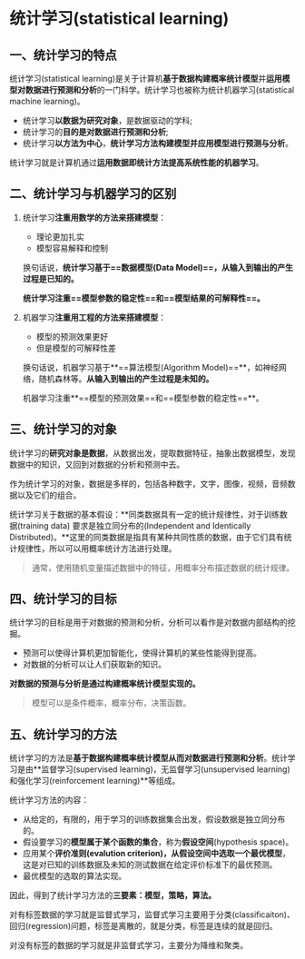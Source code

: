 # 统计学习(statistical learning)

## 一、统计学习的特点

统计学习(statistical learning)是关于计算机**基于数据构建概率统计模型**并**运用模型对数据进行预测和分析**的一门科学。统计学习也被称为统计机器学习(statistical machine learning)。

+ 统计学习**以数据为研究对象**，是数据驱动的学科; 
+ 统计学习的**目的是对数据进行预测和分析**;
+ 统计学习**以方法为中心**，**统计学习方法构建模型并应用模型进行预测与分析**。

统计学习就是计算机通过**运用数据即统计方法提高系统性能的机器学习**。



## 二、统计学习与机器学习的区别

1. 统计学习**注重用数学的方法来搭建模型**：

   + 理论更加扎实
   + 模型容易解释和控制

   换句话说，**统计学习基于==数据模型(Data Model)==，从输入到输出的产生过程是已知的。**

   **统计学习注重==模型参数的稳定性==和==模型结果的可解释性==。**

   

2. 机器学习**注重用工程的方法来搭建模型**：

   + 模型的预测效果更好
   + 但是模型的可解释性差

   换句话说，机器学习基于**==算法模型(Algorithm Model)==**，如神经网络，随机森林等。**从输入到输出的产生过程是未知的。**

   机器学习注重**==模型的预测效果==和==模型参数的稳定性==**。



## 三、统计学习的对象

统计学习的**研究对象是数据**，从数据出发，提取数据特征，抽象出数据模型，发现数据中的知识，又回到对数据的分析和预测中去。

作为统计学习的对象，数据是多样的，包括各种数字，文字，图像，视频，音频数据以及它们的组合。

统计学习关于数据的基本假设：**同类数据具有一定的统计规律性，对于训练数据(training data) 要求是独立同分布的(Independent and Identically Distributed)。**这里的同类数据是指具有某种共同性质的数据，由于它们具有统计规律性，所以可以用概率统计方法进行处理。

> 通常，使用随机变量描述数据中的特征，用概率分布描述数据的统计规律。



## 四、统计学习的目标

统计学习的目标是用于对数据的预测和分析，分析可以看作是对数据内部结构的挖掘。

+ 预测可以使得计算机更加智能化，使得计算机的某些性能得到提高。
+ 对数据的分析可以让人们获取新的知识。

**对数据的预测与分析是通过构建概率统计模型实现的。**

> 模型可以是条件概率，概率分布，决策函数。



## 五、统计学习的方法

统计学习的方法是**基于数据构建概率统计模型从而对数据进行预测和分析**。统计学习是由**监督学习(supervised learning)，无监督学习(unsupervised learning)和强化学习(reinforcement learning)**等组成。

统计学习方法的内容：

+ 从给定的，有限的，用于学习的训练数据集合出发，假设数据是独立同分布的。
+ 假设要学习的**模型属于某个函数的集合**，称为**假设空间**(hypothesis space)。
+ 应用某个**评价准则(evalution criterion)，从假设空间中选取一个最优模型**，这是对已知的训练数据及未知的测试数据在给定评价标准下的最优预测。
+ 最优模型的选取的算法实现。

因此，得到了统计学习方法的**三要素：模型，策略，算法。**



对有标签数据的学习就是监督式学习，监督式学习主要用于分类(classificaiton)、回归(regression)问题，标签是离散的，就是分类，标签是连续的就是回归。

对没有标签的数据的学习就是非监督式学习，主要分为降维和聚类。